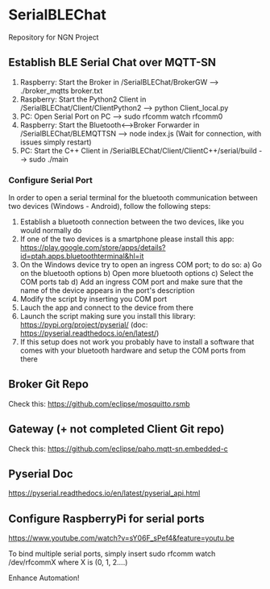 # SerialBLEChat

Repository for NGN Project

## Establish BLE Serial Chat over MQTT-SN

1) Raspberry: Start the Broker in /SerialBLEChat/BrokerGW --> ./broker_mqtts broker.txt
2) Raspberry: Start the Python2 Client in /SerialBLEChat/Client/ClientPython2 --> python Client_local.py
3) PC: Open Serial Port on PC --> sudo rfcomm watch rfcomm0
4) Raspberry: Start the Bluetooth<-->Broker Forwarder in /SerialBLEChat/BLEMQTTSN --> node index.js (Wait for connection, with issues simply restart)
5) PC: Start the C++ Client in /SerialBLEChat/Client/ClientC++/serial/build --> sudo ./main


### Configure Serial Port

In order to open a serial terminal for the bluetooth communication between two devices (Windows - Android), follow the following steps:

1) Establish a bluetooth connection between the two devices, like you would normally do
2) If one of the two devices is a smartphone please install this app: https://play.google.com/store/apps/details?id=ptah.apps.bluetoothterminal&hl=it
3) On the Windows device try to open an ingress COM port; to do so:
  a) Go on the bluetooth options
  b) Open more bluetooth options
  c) Select the COM ports tab
  d) Add an ingress COM port and make sure that the name of the device appears in the port's description
4) Modify the script by inserting you COM port
5) Lauch the app and connect to the device from there
6) Launch the script making sure you install this library: https://pypi.org/project/pyserial/ (doc: https://pyserial.readthedocs.io/en/latest/)
7) If this setup does not work you probably have to install a software that comes with your bluetooth hardware and setup the COM ports from there

## Broker Git Repo

Check this: https://github.com/eclipse/mosquitto.rsmb

## Gateway (+ not completed Client Git repo)

Check this: https://github.com/eclipse/paho.mqtt-sn.embedded-c

## Pyserial Doc

https://pyserial.readthedocs.io/en/latest/pyserial_api.html

## Configure RaspberryPi for serial ports

https://www.youtube.com/watch?v=sY06F_sPef4&feature=youtu.be

To bind multiple serial ports, simply insert sudo rfcomm watch /dev/rfcommX where X is (0, 1, 2....)

Enhance Automation!
